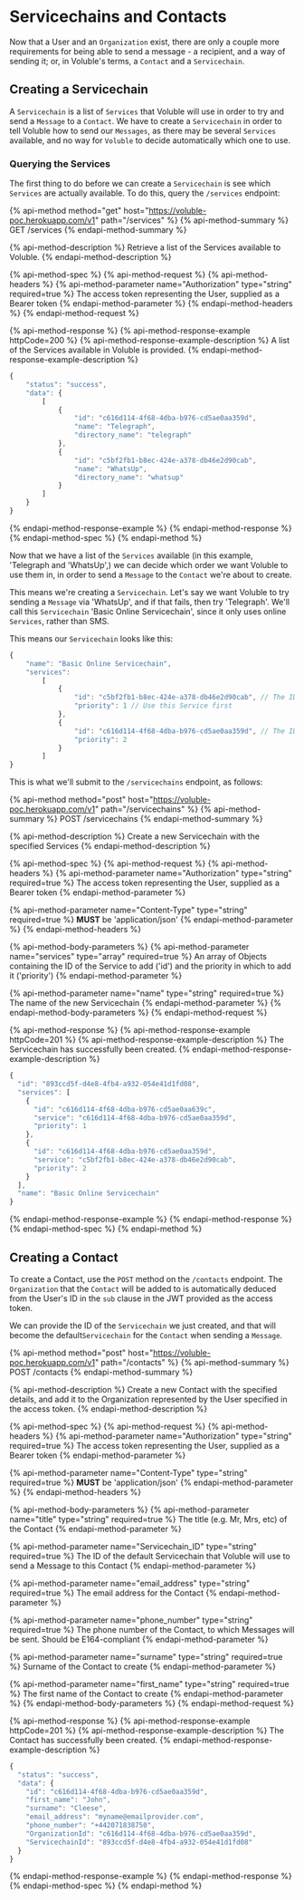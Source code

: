 # Servicechains and Contacts

Now that a User and an `Organization` exist, there are only a couple more requirements for being able to send a message - a recipient, and a way of sending it; or, in Voluble's terms, a `Contact` and a `Servicechain`.

## Creating a Servicechain

A `Servicechain` is a list of `Services` that Voluble will use in order to try and send a `Message` to a `Contact`. We have to create a `Servicechain` in order to tell Voluble how to send our `Messages`, as there may be several `Services` available, and no way for `Voluble` to decide automatically which one to use.

### Querying the Services

The first thing to do before we can create a `Servicechain` is see which `Services` are actually available. To do this, query the `/services` endpoint:

{% api-method method="get" host="https://voluble-poc.herokuapp.com/v1" path="/services" %}
{% api-method-summary %}
GET /services
{% endapi-method-summary %}

{% api-method-description %}
Retrieve a list of the Services available to Voluble.
{% endapi-method-description %}

{% api-method-spec %}
{% api-method-request %}
{% api-method-headers %}
{% api-method-parameter name="Authorization" type="string" required=true %}
The access token representing the User, supplied as a Bearer token
{% endapi-method-parameter %}
{% endapi-method-headers %}
{% endapi-method-request %}

{% api-method-response %}
{% api-method-response-example httpCode=200 %}
{% api-method-response-example-description %}
A list of the Services available in Voluble is provided.
{% endapi-method-response-example-description %}

```javascript
{
    "status": "success",
    "data": {
        [
            {
                "id": "c616d114-4f68-4dba-b976-cd5ae0aa359d",
                "name": "Telegraph",
                "directory_name": "telegraph"
            },
            {
                "id": "c5bf2fb1-b8ec-424e-a378-db46e2d90cab",
                "name": "WhatsUp",
                "directory_name": "whatsup"
            }
        ]
    }
}
```
{% endapi-method-response-example %}
{% endapi-method-response %}
{% endapi-method-spec %}
{% endapi-method %}

Now that we have a list of the `Services` available \(in this example, 'Telegraph and 'WhatsUp',\) we can decide which order we want Voluble to use them in, in order to send a `Message` to the `Contact` we're about to create.

This means we're creating a `Servicechain`. Let's say we want Voluble to try sending a `Message` via 'WhatsUp', and if that fails, then try 'Telegraph'. We'll call this `Servicechain` 'Basic Online Servicechain', since it only uses online `Services`, rather than SMS.

This means our `Servicechain` looks like this:

```javascript
{
    "name": "Basic Online Servicechain",
    "services":
        [
            {
                "id": "c5bf2fb1-b8ec-424e-a378-db46e2d90cab", // The ID of the WhatsUp Service
                "priority": 1 // Use this Service first
            },
            {
                "id": "c616d114-4f68-4dba-b976-cd5ae0aa359d", // The ID of the Telegraph Service
                "priority": 2
            }
        ]
}
```

This is what we'll submit to the `/servicechains` endpoint, as follows:

{% api-method method="post" host="https://voluble-poc.herokuapp.com/v1" path="/servicechains" %}
{% api-method-summary %}
POST /servicechains
{% endapi-method-summary %}

{% api-method-description %}
Create a new Servicechain with the specified Services
{% endapi-method-description %}

{% api-method-spec %}
{% api-method-request %}
{% api-method-headers %}
{% api-method-parameter name="Authorization" type="string" required=true %}
The access token representing the User, supplied as a Bearer token
{% endapi-method-parameter %}

{% api-method-parameter name="Content-Type" type="string" required=true %}
**MUST** be 'application/json'
{% endapi-method-parameter %}
{% endapi-method-headers %}

{% api-method-body-parameters %}
{% api-method-parameter name="services" type="array" required=true %}
An array of Objects containing the ID of the Service to add \('id'\) and the priority in which to add it \('priority'\)
{% endapi-method-parameter %}

{% api-method-parameter name="name" type="string" required=true %}
The name of the new Servicechain
{% endapi-method-parameter %}
{% endapi-method-body-parameters %}
{% endapi-method-request %}

{% api-method-response %}
{% api-method-response-example httpCode=201 %}
{% api-method-response-example-description %}
The Servicechain has successfully been created.
{% endapi-method-response-example-description %}

```javascript
{
  "id": "893ccd5f-d4e8-4fb4-a932-054e41d1fd08",
  "services": [
    {
      "id": "c616d114-4f68-4dba-b976-cd5ae0aa639c",
      "service": "c616d114-4f68-4dba-b976-cd5ae0aa359d",
      "priority": 1
    },
    {
      "id": "c616d114-4f68-4dba-b976-cd5ae0aa359d",
      "service": "c5bf2fb1-b8ec-424e-a378-db46e2d90cab",
      "priority": 2
    }
  ],
  "name": "Basic Online Servicechain"
}
```
{% endapi-method-response-example %}
{% endapi-method-response %}
{% endapi-method-spec %}
{% endapi-method %}

## Creating a Contact

To create a Contact, use the `POST` method on the `/contacts` endpoint. The `Organization` that the `Contact` will be added to is automatically deduced from the User's ID in the `sub` clause in the JWT provided as the access token.

We can provide the ID of the `Servicechain` we just created, and that will become the default`Servicechain` for the `Contact` when sending a `Message`.

{% api-method method="post" host="https://voluble-poc.herokuapp.com/v1" path="/contacts" %}
{% api-method-summary %}
POST /contacts
{% endapi-method-summary %}

{% api-method-description %}
Create a new Contact with the specified details, and add it to the Organization represented by the User specified in the access token.
{% endapi-method-description %}

{% api-method-spec %}
{% api-method-request %}
{% api-method-headers %}
{% api-method-parameter name="Authorization" type="string" required=true %}
The access token representing the User, supplied as a Bearer token
{% endapi-method-parameter %}

{% api-method-parameter name="Content-Type" type="string" required=true %}
**MUST** be 'application/json'
{% endapi-method-parameter %}
{% endapi-method-headers %}

{% api-method-body-parameters %}
{% api-method-parameter name="title" type="string" required=true %}
The title \(e.g. Mr, Mrs, etc\) of the Contact
{% endapi-method-parameter %}

{% api-method-parameter name="Servicechain\_ID" type="string" required=true %}
The ID of the default Servicechain that Voluble will use to send a Message to this Contact
{% endapi-method-parameter %}

{% api-method-parameter name="email\_address" type="string" required=true %}
The email address for the Contact
{% endapi-method-parameter %}

{% api-method-parameter name="phone\_number" type="string" required=true %}
The phone number of the Contact, to which Messages will be sent. Should be E164-compliant
{% endapi-method-parameter %}

{% api-method-parameter name="surname" type="string" required=true %}
Surname of the Contact to create
{% endapi-method-parameter %}

{% api-method-parameter name="first\_name" type="string" required=true %}
The first name of the Contact to create
{% endapi-method-parameter %}
{% endapi-method-body-parameters %}
{% endapi-method-request %}

{% api-method-response %}
{% api-method-response-example httpCode=201 %}
{% api-method-response-example-description %}
The Contact has successfully been created.
{% endapi-method-response-example-description %}

```javascript
{
  "status": "success",
  "data": {
    "id": "c616d114-4f68-4dba-b976-cd5ae0aa359d",
    "first_name": "John",
    "surname": "Cleese",
    "email_address": "myname@emailprovider.com",
    "phone_number": "+442071838750",
    "OrganizationId": "c616d114-4f68-4dba-b976-cd5ae0aa359d",
    "ServicechainId": "893ccd5f-d4e8-4fb4-a932-054e41d1fd08"
  }
}
```
{% endapi-method-response-example %}
{% endapi-method-response %}
{% endapi-method-spec %}
{% endapi-method %}

